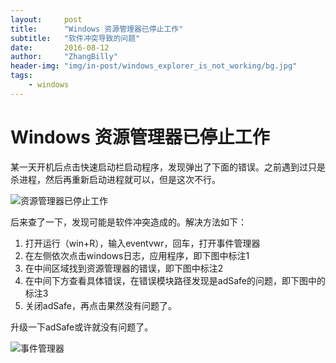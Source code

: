 ```yaml
---
layout:     post
title:      "Windows 资源管理器已停止工作"
subtitle:   "软件冲突导致的问题"
date:       2016-08-12
author:     "ZhangBilly"
header-img: "img/in-post/windows_explorer_is_not_working/bg.jpg"
tags:
    - windows
---
```


# Windows 资源管理器已停止工作
某一天开机后点击快速启动栏启动程序，发现弹出了下面的错误。之前遇到过只是杀进程，然后再重新启动进程就可以，但是这次不行。

![资源管理器已停止工作](http://obrw4fa70.bkt.clouddn.com/windows_explorer_is_not_working.png)

后来查了一下，发现可能是软件冲突造成的。解决方法如下： 
   
1. 打开运行（win+R），输入eventvwr，回车，打开事件管理器
2. 在左侧依次点击windows日志，应用程序，即下图中标注1
3. 在中间区域找到资源管理器的错误，即下图中标注2
4. 在中间下方查看具体错误，在错误模块路径发现是adSafe的问题，即下图中的标注3
5. 关闭adSafe，再点击果然没有问题了。

升级一下adSafe或许就没有问题了。

![事件管理器](http://obrw4fa70.bkt.clouddn.com/event_mgr.png)